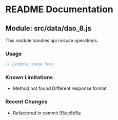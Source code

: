 # README Documentation

## Module: src/data/dao_8.js

This module handles api misuse operations.

### Usage

```javascript
// Example usage here
```

### Known Limitations

- Method not found Different response format

### Recent Changes

- Refactored in commit 95cc6d5a
